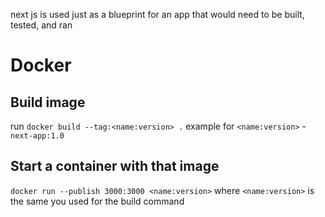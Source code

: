 next js is used just as a blueprint for an app that would need to be built, tested, and ran

# Docker

## Build image

run `docker build --tag:<name:version> .`
example for `<name:version>` - `next-app:1.0`

## Start a container with that image

`docker run --publish 3000:3000 <name:version>`
where `<name:version>` is the same you used for the build command
